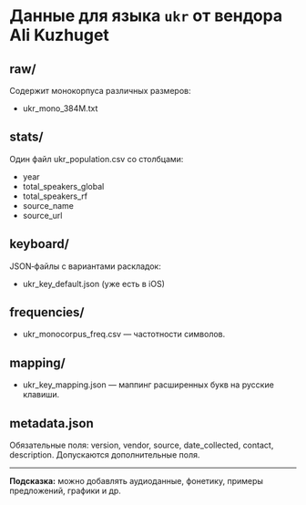 # Данные для языка `ukr` от вендора Ali Kuzhuget

## raw/
Содержит монокорпуса различных размеров:
- ukr_mono_384M.txt

## stats/
Один файл ukr_population.csv со столбцами:
- year
- total_speakers_global
- total_speakers_rf
- source_name
- source_url

## keyboard/
JSON‑файлы с вариантами раскладок:
- ukr_key_default.json (уже есть в iOS)

## frequencies/
- ukr_monocorpus_freq.csv — частотности символов.

## mapping/
- ukr_key_mapping.json — маппинг расширенных букв на русские клавиши.

## metadata.json
Обязательные поля: version, vendor, source, date_collected, contact, description.
Допускаются дополнительные поля.

---  
**Подсказка:** можно добавлять аудиоданные, фонетику, примеры предложений, графики и др.
